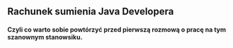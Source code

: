 ## Rachunek sumienia Java Developera ##
#### Czyli co warto sobie powtórzyć przed pierwszą rozmową o pracę na tym szanownym stanowsiku. ####

